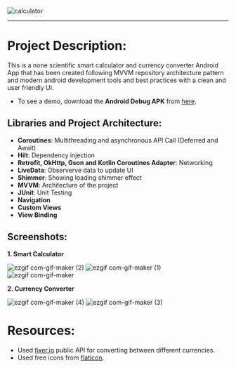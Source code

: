 

![calculator](https://user-images.githubusercontent.com/49963168/136710573-305b74ca-1835-4980-9ce6-330fe9c9c958.png)

---




# Project Description:

This is a none scientific smart calculator and currency converter Android App that has been created following MVVM repository architecture pattern and modern android development tools and best practices with a clean and user friendly UI.

- To see a demo, download the **Android Debug APK** from [here](https://drive.google.com/file/d/1hM1tcXdoo0IRyTmNoHCguKWowipzNjkD/view?usp=sharing).

## Libraries and Project Architecture:
- **Coroutines**: Multithreading and asynchronous API Call (Deferred and Await)
- **Hilt**: Dependency injection
- **Retrofit, OkHttp, Gson and Kotlin Coroutines Adapter**: Networking
- **LiveData**: Observerve data to update UI
- **Shimmer**: Showing loading shimmer effect
- **MVVM**: Architecture of the project
- **JUnit**: Unit Testing
- **Navigation**
- **Custom Views**
- **View Binding**


## Screenshots:


**1. Smart Calculator**

![ezgif com-gif-maker (2)](https://user-images.githubusercontent.com/49963168/136710113-490397a1-5223-4247-a5ce-d04c7fa37250.png)
![ezgif com-gif-maker (1)](https://user-images.githubusercontent.com/49963168/136710117-3b963c3a-c8d3-4f6b-a2ad-eacadca36e43.png)
![ezgif com-gif-maker](https://user-images.githubusercontent.com/49963168/136710126-b92aa12d-4a46-4566-88c9-906c1da27828.png)

**2. Currency  Converter**

![ezgif com-gif-maker (4)](https://user-images.githubusercontent.com/49963168/136710143-7dd0dd50-49d2-45b8-ac70-da924c054fdc.png)
![ezgif com-gif-maker (3)](https://user-images.githubusercontent.com/49963168/136710145-157a6275-e542-42d7-a4df-5c92d80ce666.png)


# Resources:

- Used [fixer.io](https://fixer.io/) public API for converting between different currencies.
- Used free icons from [flaticon](https://www.flaticon.com/).
